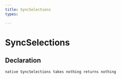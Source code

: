 ```yaml
---
title: SyncSelections
types:

---
```


# SyncSelections

## Declaration

```
native SyncSelections takes nothing returns nothing
```